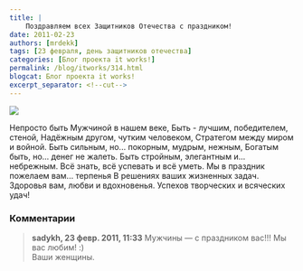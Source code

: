 ```yaml
---
title: |
    Поздравляем всех Защитников Отечества с праздником!
date: 2011-02-23
authors: [mrdekk]
tags: [23 февраля, день защитников отечества]
categories: [Блог проекта it works!]
permalink: /blog/itworks/314.html
blogcat: Блог проекта it works!
excerpt_separator: <!--cut-->
---
```



![](http://itw66.ru/uploads/images/00/00/01/2011/02/23/22d55c.jpg)


Непросто быть Мужчиной в нашем веке,
Быть - лучшим, победителем, стеной,
Надёжным другом, чутким человеком,
Стратегом между миром и войной.
Быть сильным, но... покорным, мудрым, нежным,
Богатым быть, но... денег не жалеть.
Быть стройным, элегантным и... небрежным.
Всё знать, всё успевать и всё уметь.
Мы в праздник пожелаем вам... терпенья
В решениях ваших жизненных задач.
Здоровья вам, любви и вдохновенья.
Успехов творческих и всяческих удач!

### Комментарии

> **sadykh, 23 февр. 2011, 11:33**
> Мужчины — с праздником вас!!! Мы вас любим! :)<br/>
Ваши женщины.
